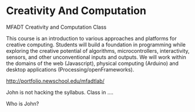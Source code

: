 Creativity And Computation
========================

MFADT Creativity and Computation Class

This course is an introduction to various approaches and platforms for creative computing. Students will build a foundation in programming while exploring the creative potential of algorithms, microcontrollers, interactivity, sensors, and  other unconventional inputs and outputs. We will work within the domains of the web (Javascript), physical computing (Arduino) and desktop applications (Processing/openFrameworks).

http://portfolio.newschool.edu/mfadtlab/

John is not hacking the syllabus. Class in ....

Who is John?
